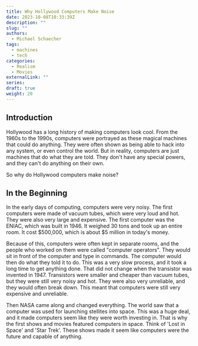 ```yaml
---
title: Why Hollywood Computers Make Noise
date: 2023-10-08T10:33:39Z
description: ""
slug: ""
authors:
  - Michael Schaecher
tags:
  - machines
  - tech
categories:
  - Realism
  - Movies
externalLink: ""
series:
draft: true
weight: 20
---
```


## Introduction

Hollywood has a long history of making computers look cool. From the 1960s to the 1990s, computers were portrayed as these magical machines that could do anything. They were often shown as being able to hack into any system, or even control the world. But in reality, computers are just machines that do what they are told. They don't have any special powers, and they can't do anything on their own.

So why do Hollywood computers make noise?

## In the Beginning

In the early days of computing, computers were very noisy. The first computers were made of vacuum tubes, which were very loud and hot. They were also very large and expensive. The first computer was the ENIAC, which was built in 1946. It weighed 30 tons and took up an entire room. It cost $500,000, which is about $5 million in today's money.

Because of this, computers were often kept in separate rooms, and the people who worked on them were called "computer operators". They would sit in front of the computer and type in commands. The computer would then do what they told it to do. This was a very slow process, and it took a long time to get anything done. That did not change when the transistor was invented in 1947. Transistors were smaller and cheaper than vacuum tubes, but they were still very noisy and hot. They were also very unreliable, and they would often break down. This meant that computers were still very expensive and unreliable.

Then NASA came along and changed everything. The world saw that a computer was used for launching stellites into space. This was a huge deal, and it made computers seem like they were worth investing in. That is why the first shows and movies featured computers in space. Think of 'Lost in Space' and 'Star Trek'. These shows made it seem like computers were the future and capable of anything.
